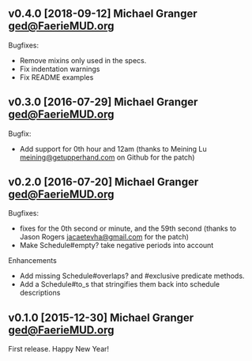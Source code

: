 ## v0.4.0 [2018-09-12] Michael Granger <ged@FaerieMUD.org>

Bugfixes:

- Remove mixins only used in the specs.
- Fix indentation warnings
- Fix README examples


## v0.3.0 [2016-07-29] Michael Granger <ged@FaerieMUD.org>

Bugfix:

- Add support for 0th hour and 12am (thanks to
  Meining Lu <meining@getupperhand.com> on Github for the patch)


## v0.2.0 [2016-07-20] Michael Granger <ged@FaerieMUD.org>

Bugfixes:

- fixes for the 0th second or minute, and the 59th second
  (thanks to Jason Rogers <jacaetevha@gmail.com> for the patch)
- Make Schedule#empty? take negative periods into account

Enhancements

- Add missing Schedule#overlaps? and #exclusive predicate methods.
- Add a Schedule#to_s that stringifies them back into schedule descriptions



## v0.1.0 [2015-12-30] Michael Granger <ged@FaerieMUD.org>

First release.  Happy New Year!


